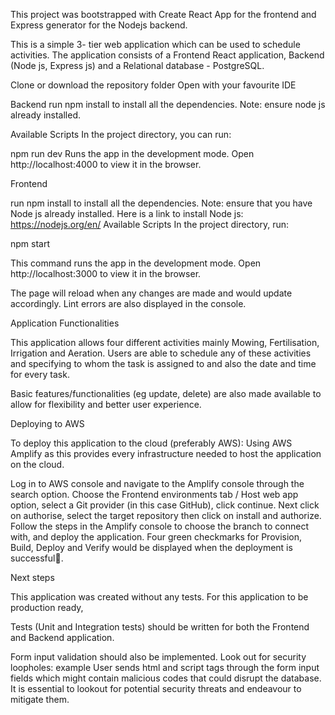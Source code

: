 

This project was bootstrapped with Create React App for the frontend and Express generator for the Nodejs backend.

This is a simple 3- tier web application which can be used to schedule activities. The application consists of a Frontend React application, Backend (Node js, Express js) and a Relational database - PostgreSQL.

Clone or download the repository folder 
Open with your favourite IDE


Backend
run npm install to install all the dependencies. 
Note: ensure node js already installed.

Available Scripts
In the project directory, you can run:

npm run dev
Runs the app in the development mode.
Open http://localhost:4000 to view it in the browser.

Frontend

run npm install to install all the dependencies. 
Note: ensure that you have Node js already installed.
Here is a link to install Node js: https://nodejs.org/en/
Available Scripts
In the project directory, run:

npm start

This command runs the app in the development mode.
Open http://localhost:3000 to view it in the browser.

The page will reload when any changes are made and would update accordingly.
Lint errors are also displayed in the console.


Application Functionalities

This application allows four different activities mainly Mowing, Fertilisation, Irrigation and Aeration. Users are able to schedule any of these activities and specifying to whom the task is assigned to and also the date and time for every task.

Basic features/functionalities (eg update, delete) are also made available to allow for flexibility and better user experience.


Deploying to AWS

To deploy this application to the cloud (preferably AWS): 
Using AWS Amplify as this provides every infrastructure needed to host the application on the cloud.

Log in to AWS console and navigate to the Amplify console through the search option.
Choose the Frontend environments tab / Host web app option, select a Git provider (in this case GitHub), click continue.
Next click on authorise, select  the target repository then click on install and authorize.
Follow the steps in the Amplify console to choose the branch to connect with, and deploy the application. 
Four green checkmarks for Provision, Build, Deploy and Verify would be displayed when the deployment is successful👏.


Next steps

This application was created without any tests.
For this application to be production ready,

Tests (Unit and Integration tests) should be written for both the Frontend and Backend application.

Form input validation should also be implemented.
Look out for security loopholes:
 example
User sends html and script tags through the form input fields which might contain malicious codes that could disrupt the database.
It is essential to lookout for potential security threats and endeavour to mitigate them.

